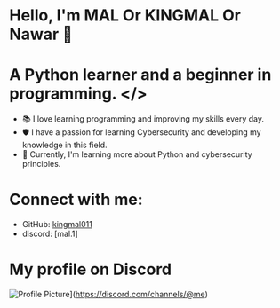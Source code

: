 # Hello, I'm MAL Or KINGMAL Or Nawar 👋

# A Python learner and a beginner in programming. </>

- 📚 I love learning programming and improving my skills every day.
- 🛡️ I have a passion for learning Cybersecurity and developing my knowledge in this field.
- 🌱 Currently, I'm learning more about Python and cybersecurity principles.

# Connect with me:
  - GitHub: [kingmal011](https://github.com/kingmal011)
  - discord: [mal.1]

# My profile on Discord
![Profile Picture](https://cdn.discordapp.com/attachments/1273245274164428810/1276891527708151852/image.png?ex=66cb2d67&is=66c9dbe7&hm=0b1b69c4b3f140eb541a61fa6ce2892c049fb43ee56a799e80dc670361a8c9ac&)](https://discord.com/channels/@me)


  
